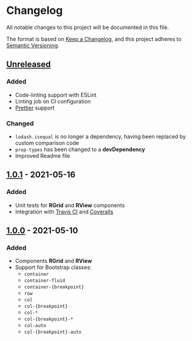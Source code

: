 # Changelog

All notable changes to this project will be documented in this file.

The format is based on [Keep a Changelog](https://keepachangelog.com/en/1.0.0/),
and this project adheres to [Semantic Versioning](https://semver.org/spec/v2.0.0.html).

## [Unreleased]

### Added

- Code-linting support with ESLint
- Linting job on CI configuration
- [Prettier](https://prettier.io/) support

### Changed

- `lodash.isequal` is no longer a dependency, having been replaced by custom comparison code
- `prop-types` has been changed to a **devDependency**
- Improved Readme file

## [1.0.1] - 2021-05-16

### Added

- Unit tests for **RGrid** and **RView** components
- Integration with [Travis CI](https://www.travis-ci.com/) and [Coveralls](https://coveralls.io/)

## [1.0.0] - 2021-05-10

### Added

- Components **RGrid** and **RView**
- Support for Bootstrap classes:
  - `container`
  - `container-fluid`
  - `container-{breakpoint}`
  - `row`
  - `col`
  - `col-{breakpoint}`
  - `col-*`
  - `col-{breakpoint}-*`
  - `col-auto`
  - `col-{breakpoint}-auto`

[unreleased]: https://github.com/t-medina/react-native-rgrid/compare/1.0.1...develop
[1.0.1]: https://github.com/t-medina/react-native-rgrid/compare/1.0.0...1.0.1
[1.0.0]: https://github.com/t-medina/react-native-rgrid/releases/tag/1.0.0
